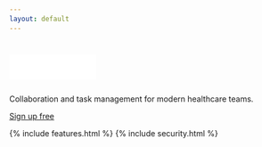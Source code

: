 ```yaml
---
layout: default
---
```


<div class="section persona-bg persona-bg-manager">
  <div class="container">
    <div class="tagline">
      <h1 class="heading">
        <img src="/assets/images/infinity.png" height="45">
      </h1>
      <p>
        Collaboration and task management for modern healthcare teams.
      </p>
      <a class="btn btn-lg btn-ih-alt" href="/signup">Sign up free</a>
    </div>
  </div>
</div>

{% include features.html %}
{% include security.html %}
